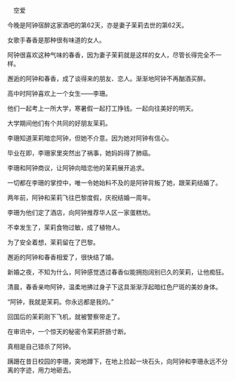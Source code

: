 　空爱

今晚是阿钟宿醉这家酒吧的第62天，亦是妻子茉莉去世的第62天。

女歌手春香是那种很有味道的女人。

阿钟很喜欢这种气味的春香，因为妻子茉莉就是这样的女人，尽管长得完全不一样。

邂逅的阿钟和春香，成了谈得来的朋友、恋人。渐渐地阿钟不再酗酒买醉。

高中时阿钟喜欢上一个女生——李珊。

他们一起考上一所大学，寒暑假一起打工挣钱。一起向往美好的明天。

大学期间他们有个共同的好朋友茉莉。

李珊知道茉莉暗恋阿钟，但她不介意。因为她对阿钟有信心。

毕业在即，李珊家里突然出了祸事，她妈妈得了肺癌。

李珊和阿钟商议，让阿钟向暗恋他的茉莉展开追求。

一切都在李珊的掌控中，唯一令她始料不及的是阿钟背叛了她，跟茉莉结婚了。

两年前，阿钟和茉莉飞往巴黎度假，庆祝结婚一周年。

李珊为他们定了酒店，向阿钟推荐华人区一家蛋糕坊。

不幸发生了，茉莉食物过敏，成了植物人。

为了安全着想，茉莉留在了巴黎。

邂逅的阿钟和春香相爱了，很快结了婚。

新婚之夜，不知为什么，阿钟感觉透过春香似能拥抱阔别已久的茉莉，让他痴狂。

清晨，春香亲吻阿钟，温柔地拂过身子下这具渐渐浮起暗红色尸斑的美妙身体。

“阿钟，我就是茉莉。你永远都是我的。”

回国后的茉莉刚下飞机，就被警察带走了。

在审讯中，一个惊天的秘密令茉莉肝肠寸断。

真相是自己错杀了阿钟。

蹒跚在昔日校园的李珊，突地蹲下，在地上捡起一块石头，向阿钟和李珊永远不分离的字迹，用力地砸去。











